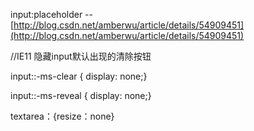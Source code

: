 input:placeholder -- [http://blog.csdn.net/amberwu/article/details/54909451](http://blog.csdn.net/amberwu/article/details/54909451)

//IE11 隐藏input默认出现的清除按钮

input::-ms-clear { display: none;}

input::-ms-reveal { display: none;}



textarea：{resize：none}


